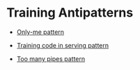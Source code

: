 # Training Antipatterns

  - [Only-me pattern](./Only-me-pattern/design_ko.md)

  - [Training code in serving pattern](./Training-code-in-serving-pattern/design_ko.md)

  - [Too many pipes pattern](./Too-many-pipes-pattern/design_ko.md)